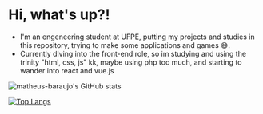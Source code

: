 # Hi, what's up?!
- I'm an engeneering student at UFPE, putting my projects and studies in this repository, trying to make some applications and games :sweat_smile:. 
- Currently diving into the front-end role, so im studying and using the trinity "html, css, js" kk, maybe using php too much, and starting to wander into react and vue.js

![matheus-baraujo's GitHub stats](https://github-readme-stats.vercel.app/api?username=matheus-baraujo&count_private=true&show_icons=true&theme=merko)

[![Top Langs](https://github-readme-stats.vercel.app/api/top-langs/?username=matheus-baraujo&layout=compact&theme=merko)](https://github.com/matheus-baraujo/github-readme-stats)

